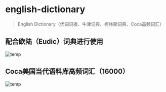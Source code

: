 # english-dictionary
> English Dictionary（优词词根、牛津词典、柯林斯词典、Coca高频词汇）

## 配合欧陆（Eudic）词典进行使用

![temp](https://cdn.jsdelivr.net/gh/RicardoLop/PicGoImage/img/20200804180403.webp)

## Coca美国当代语料库高频词汇（16000）

![temp](https://cdn.jsdelivr.net/gh/RicardoLop/PicGoImage/img/20200804181055.webp)